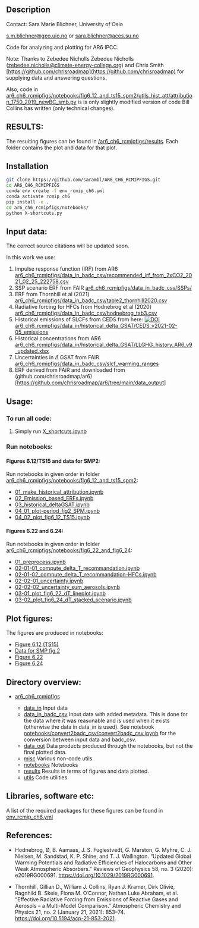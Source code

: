 ## Description
Contact: Sara Marie Blichner, University of Oslo 

[s.m.blichner@geo.uio.no](mailto:s.m.blichner@geo.uio.no) or [sara.blichner@aces.su.no](mailto:sara.blichner@aces.su.se)


Code for analyzing and plotting for AR6 IPCC. 


Note: Thanks to Zebedee Nicholls Zebedee Nicholls ([zebedee.nicholls@climate-energy-college.org](mailto:zebedee.nicholls@climate-energy-college.org)) and Chris Smith [https://github.com/chrisroadmap](https://github.com/chrisroadmap) for supplying data and answering questions. 

Also, code in [ar6_ch6_rcmipfigs/notebooks/fig6_12_and_ts15_spm2/utils_hist_att/attribution_1750_2019_newBC_smb.py](ar6_ch6_rcmipfigs/notebooks/fig6_12_and_ts15_spm2/utils_hist_att/attribution_1750_2019_newBC_smb.py) is is only slightly modified version of code Bill Collins has written (only technical changes).
 

## RESULTS:

The resulting figures can be found in [/ar6_ch6_rcmipfigs/results](./ar6_ch6_rcmipfigs/results). Each folder contains the plot and data for that plot. 



## Installation

```bash
git clone https://github.com/sarambl/AR6_CH6_RCMIPFIGS.git
cd AR6_CH6_RCMIPFIGS
conda env create -f env_rcmip_ch6.yml
conda activate rcmip_ch6
pip install -e .
cd ar6_ch6_rcmipfigs/notebooks/
python X-shortcuts.py
``` 

## Input data: 
The correct source citations will be updated soon. 

In this work we use: 
1) Impulse response function (IRF) from AR6 [ar6_ch6_rcmipfigs/data_in_badc_csv/recommended_irf_from_2xCO2_2021_02_25_222758.csv](ar6_ch6_rcmipfigs/data_in_badc_csv/recommended_irf_from_2xCO2_2021_02_25_222758.csv)
2) SSP scenario ERF from FAIR [ar6_ch6_rcmipfigs/data_in_badc_csv/SSPs/](ar6_ch6_rcmipfigs/data_in_badc_csv/SSPs)
3) ERF from Thornhill et al (2021) [ar6_ch6_rcmipfigs/data_in_badc_csv/table2_thornhill2020.csv](ar6_ch6_rcmipfigs/data_in_badc_csv/table2_thornhill2020.csv)
4) Radiative forcing for HFCs from Hodnebrog et al (2020) [ar6_ch6_rcmipfigs/data_in_badc_csv/hodnebrog_tab3.csv](ar6_ch6_rcmipfigs/data_in_badc_csv/hodnebrog_tab3.csv)
5) Historical emissions of SLCFs from CEDS from here: [![DOI](https://zenodo.org/badge/DOI/10.5281/zenodo.4509372.svg)](https://doi.org/10.5281/zenodo.4509372) [ar6_ch6_rcmipfigs/data_in/historical_delta_GSAT/CEDS_v2021-02-05_emissions](ar6_ch6_rcmipfigs/data_in/historical_delta_GSAT/CEDS_v2021-02-05_emissions)
6) Historical concentrations from AR6 [ar6_ch6_rcmipfigs/data_in/historical_delta_GSAT/LLGHG_history_AR6_v9_updated.xlsx](ar6_ch6_rcmipfigs/data_in/historical_delta_GSAT/LLGHG_history_AR6_v9_updated.xlsx)
7) Uncertainties in $\Delta$ GSAT from FAIR [ar6_ch6_rcmipfigs/data_in_badc_csv/slcf_warming_ranges](ar6_ch6_rcmipfigs/data_in_badc_csv/slcf_warming_ranges)
8) ERF derived from FAiR and downloaded from (github.com/chrisroadmap/ar6)[https://github.com/chrisroadmap/ar6/tree/main/data_output]




## Usage:  

  
### To run all code: 

1. Simply run [X_shortcuts.ipynb](./ar6_ch6_rcmipfigs/notebooks/X-shortcuts.ipynb)

### Run notebooks: 
#### Figures 6.12/TS15 and data for SMP2:
Run notebooks in given order in folder [ar6_ch6_rcmipfigs/notebooks/fig6_12_and_ts15_spm2](ar6_ch6_rcmipfigs/notebooks/fig6_12_and_ts15_spm2): 
- [01_make_historical_attribution.ipynb](ar6_ch6_rcmipfigs/notebooks/fig6_12_and_ts15_spm2/01_make_historical_attribution.ipynb)
- [02_Emission_based_ERFs.ipynb](ar6_ch6_rcmipfigs/notebooks/fig6_12_and_ts15_spm2/02_Emission_based_ERFs.ipynb)
- [03_historical_deltaGSAT.ipynb](ar6_ch6_rcmipfigs/notebooks/fig6_12_and_ts15_spm2/03_historical_deltaGSAT.ipynb)
- [04_01_plot-period_fig2_SPM.ipynb](ar6_ch6_rcmipfigs/notebooks/fig6_12_and_ts15_spm2/04_01_plot-period_fig2_SPM.ipynb)
- [04_02_plot_fig6_12_TS15.ipynb](ar6_ch6_rcmipfigs/notebooks/fig6_12_and_ts15_spm2/04_02_plot_fig6_12_TS15.ipynb)

#### Figures 6.22 and 6.24:
Run notebooks in given order in folder [ar6_ch6_rcmipfigs/notebooks/fig6_22_and_fig6_24](ar6_ch6_rcmipfigs/notebooks/fig6_22_and_fig6_24):
- [01_preprocess.ipynb](ar6_ch6_rcmipfigs/notebooks/fig6_22_and_fig6_24/01_preprocess.ipynb)
- [02-01-01_compute_delta_T_recommandation.ipynb](ar6_ch6_rcmipfigs/notebooks/fig6_22_and_fig6_24/02-01-01_compute_delta_T_recommandation.ipynb)
- [02-01-02_compute_delta_T_recommandation-HFCs.ipynb](ar6_ch6_rcmipfigs/notebooks/fig6_22_and_fig6_24/02-01-02_compute_delta_T_recommandation-HFCs.ipynb)
- [02-02-01_uncertainty.ipynb](ar6_ch6_rcmipfigs/notebooks/fig6_22_and_fig6_24/02-02-01_uncertainty.ipynb)
- [02-02-02_uncertainty_sum_aerosols.ipynb](ar6_ch6_rcmipfigs/notebooks/fig6_22_and_fig6_24/02-02-02_uncertainty_sum_aerosols.ipynb)
- [03-01_plot_fig6_22_dT_lineplot.ipynb](ar6_ch6_rcmipfigs/notebooks/fig6_22_and_fig6_24/03-01_plot_fig6_22_dT_lineplot.ipynb)
- [03-02_plot_fig6_24_dT_stacked_scenario.ipynb](ar6_ch6_rcmipfigs/notebooks/fig6_22_and_fig6_24/03-02_plot_fig6_24_dT_stacked_scenario.ipynb)


## Plot figures:
The figures are produced in notebooks:
- [Figure 6.12 (TS15)](./ar6_ch6_rcmipfigs/notebooks/fig6_12_and_ts15_spm2/04_02_plot_fig6_12_TS15.ipynb)
- [Data for SMP fig 2](./ar6_ch6_rcmipfigs/notebooks/fig6_12_and_ts15_spm2/04_01_plot-period_fig2_SPM.ipynb)
- [Figure 6.22](./ar6_ch6_rcmipfigs/notebooks/fig6_22_and_fig6_24/03-01_plot_fig6_22_dT_lineplot.ipynb)
- [Figure 6.24](./ar6_ch6_rcmipfigs/notebooks/fig6_22_and_fig6_24/03-02_plot_fig6_24_dT_stacked_scenario.ipynb)



## Directory overview: 
 - [ar6_ch6_rcmipfigs](./ar6_ch6_rcmipfigs)

    - [data_in](./ar6_ch6_rcmipfigs/data_in) Input data
    - [data_in_badc_csv](./ar6_ch6_rcmipfigs/data_in_badc_csv) Input data with added metadata. This is done for the data where it was reasonable and is used when it exists (otherwise the data in data_in is used). See notebook [notebooks/convert2badc_csv/convert2badc_csv.ipynb](ar6_ch6_rcmipfigs/notebooks/convert2badc_csv/convert2badc_csv.ipynb) for the conversion between input data and badc_csv. 
    - [data_out](./ar6_ch6_rcmipfigs/data_out) Data products produced through the notebooks, but not the final plotted data. 
    - [misc](./ar6_ch6_rcmipfigs/misc) Various non-code utils
    - [notebooks](./ar6_ch6_rcmipfigs/notebooks) Notebooks
    - [results](./ar6_ch6_rcmipfigs/results) Results in terms of figures and data plotted. 
    - [utils](./ar6_ch6_rcmipfigs/utils) Code utilities  
    

## Libraries, software etc:
A list of the required packages for these figures can be found in [env_rcmip_ch6.yml](env_rcmip_ch6.yml)

## References:

- Hodnebrog, Ø, B. Aamaas, J. S. Fuglestvedt, G. Marston, G. Myhre, C. J. Nielsen, M. Sandstad, K. P. Shine, and T. J. Wallington. “Updated Global Warming Potentials and Radiative Efficiencies of Halocarbons and Other Weak Atmospheric Absorbers.” Reviews of Geophysics 58, no. 3 (2020): e2019RG000691. https://doi.org/10.1029/2019RG000691.

- Thornhill, Gillian D., William J. Collins, Ryan J. Kramer, Dirk Olivié, Ragnhild B. Skeie, Fiona M. O’Connor, Nathan Luke Abraham, et al. “Effective Radiative Forcing from Emissions of Reactive Gases and Aerosols – a Multi-Model Comparison.” Atmospheric Chemistry and Physics 21, no. 2 (January 21, 2021): 853–74. https://doi.org/10.5194/acp-21-853-2021.


